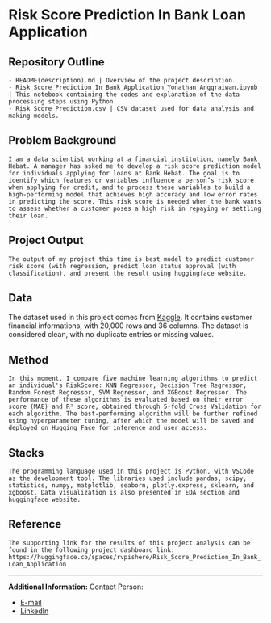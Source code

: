 # Risk Score Prediction In Bank Loan Application

## Repository Outline
```
- README(description).md | Overview of the project description.
- Risk_Score_Prediction_In_Bank_Application_Yonathan_Anggraiwan.ipynb | This notebook containing the codes and explanation of the data processing steps using Python.
- Risk_Score_Prediction.csv | CSV dataset used for data analysis and making models.
```

## Problem Background
`I am a data scientist working at a financial institution, namely Bank Hebat. A manager has asked me to develop a risk score prediction model for individuals applying for loans at Bank Hebat. The goal is to identify which features or variables influence a person’s risk score when applying for credit, and to process these variables to build a high-performing model that achieves high accuracy and low error rates in predicting the score. This risk score is needed when the bank wants to assess whether a customer poses a high risk in repaying or settling their loan.`

## Project Output
`The output of my project this time is best model to predict customer risk score (with regression, predict loan status approval (with classification), and present the result using huggingface website.`

## Data
The dataset used in this project comes from [Kaggle](https://www.kaggle.com/datasets/lorenzozoppelletto/financial-risk-for-loan-approval/data). It contains customer financial informations, with 20,000 rows and 36 columns. The dataset is considered clean, with no duplicate entries or missing values.

## Method
`In this moment, I compare five machine learning algorithms to predict an individual's RiskScore: KNN Regressor, Decision Tree Regressor, Random Forest Regressor, SVM Regressor, and XGBoost Regressor. The performance of these algorithms is evaluated based on their error score (MAE) and R² score, obtained through 5-fold Cross Validation for each algorithm. The best-performing algorithm will be further refined using hyperparameter tuning, after which the model will be saved and deployed on Hugging Face for inference and user access.`

## Stacks
`The programming language used in this project is Python, with VSCode as the development tool. The libraries used include pandas, scipy, statistics, numpy, matplotlib, seaborn, plotly.express, sklearn, and xgboost. Data visualization is also presented in EDA section and huggingface website.`

## Reference
`The supporting link for the results of this project analysis can be found in the following project dashboard link:
https://huggingface.co/spaces/rvpishere/Risk_Score_Prediction_In_Bank_Loan_Application`

---

**Additional Information:**
Contact Person:
- [E-mail](yonathan.anggraiwan.work@gmail.com)
- [LinkedIn](https://www.linkedin.com/in/yonathan-anggraiwan-work/)
